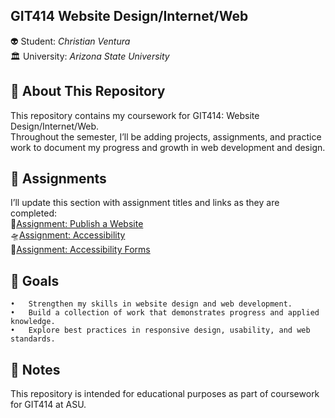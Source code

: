 ## GIT414 Website Design/Internet/Web

👽 Student: <em>Christian Ventura</em><br>
🏛️ University: <em>Arizona State University</em><br>

## 📖 About This Repository

This repository contains my coursework for GIT414: Website Design/Internet/Web. <br>Throughout the semester, I’ll be adding projects, assignments, and practice work to document my progress and growth in web development and design.

## 📡 Assignments

I’ll update this section with assignment titles and links as they are completed:<br>
👾[Assignment: Publish a Website](./publish_a_webpage)<br>
🛸[Assignment: Accessibility](./skip_to_content)<br>
📝[Assignment: Accessibility Forms](./accessibility_forms)<br>

## 🚀 Goals

    •	Strengthen my skills in website design and web development.
    •	Build a collection of work that demonstrates progress and applied knowledge.
    •	Explore best practices in responsive design, usability, and web standards.

## 📌 Notes

This repository is intended for educational purposes as part of coursework for GIT414 at ASU.
